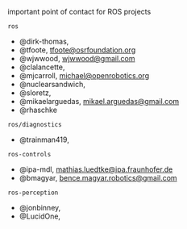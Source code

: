 important point of contact for ROS projects

`ros`
- @dirk-thomas,
- @tfoote, tfoote@osrfoundation.org
- @wjwwood, wjwwood@gmail.com
- @clalancette,
- @mjcarroll, michael@openrobotics.org
- @nuclearsandwich,
- @sloretz,
- @mikaelarguedas, mikael.arguedas@gmail.com
- @rhaschke

`ros/diagnostics`
- @trainman419,

`ros-controls`
- @ipa-mdl, mathias.luedtke@ipa.fraunhofer.de
- @bmagyar, bence.magyar.robotics@gmail.com

`ros-perception`
- @jonbinney,
- @LucidOne,
